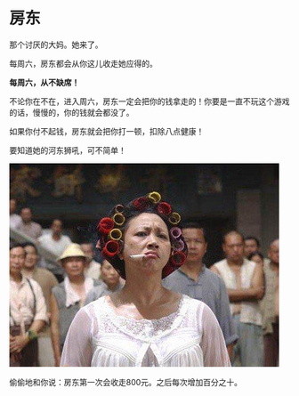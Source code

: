 # 房东

那个讨厌的大妈。她来了。

每周六，房东都会从你这儿收走她应得的。

**每周六，从不缺席！**

不论你在不在，进入周六，房东一定会把你的钱拿走的！你要是一直不玩这个游戏的话，慢慢的，你的钱就会都没了。

如果你付不起钱，房东就会把你打一顿，扣除八点健康！

要知道她的河东狮吼，可不简单！

![img](img/Mon,%2005%20Oct%202020%20200428.jpeg)

偷偷地和你说：房东第一次会收走800元。之后每次增加百分之十。